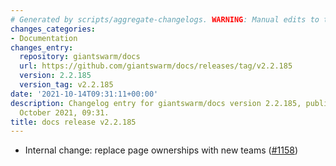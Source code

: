 ```yaml
---
# Generated by scripts/aggregate-changelogs. WARNING: Manual edits to this files will be overwritten.
changes_categories:
- Documentation
changes_entry:
  repository: giantswarm/docs
  url: https://github.com/giantswarm/docs/releases/tag/v2.2.185
  version: 2.2.185
  version_tag: v2.2.185
date: '2021-10-14T09:31:11+00:00'
description: Changelog entry for giantswarm/docs version 2.2.185, published on 14
  October 2021, 09:31.
title: docs release v2.2.185
---
```


- Internal change: replace page ownerships with new teams ([#1158](https://github.com/giantswarm/docs/pull/1158))
